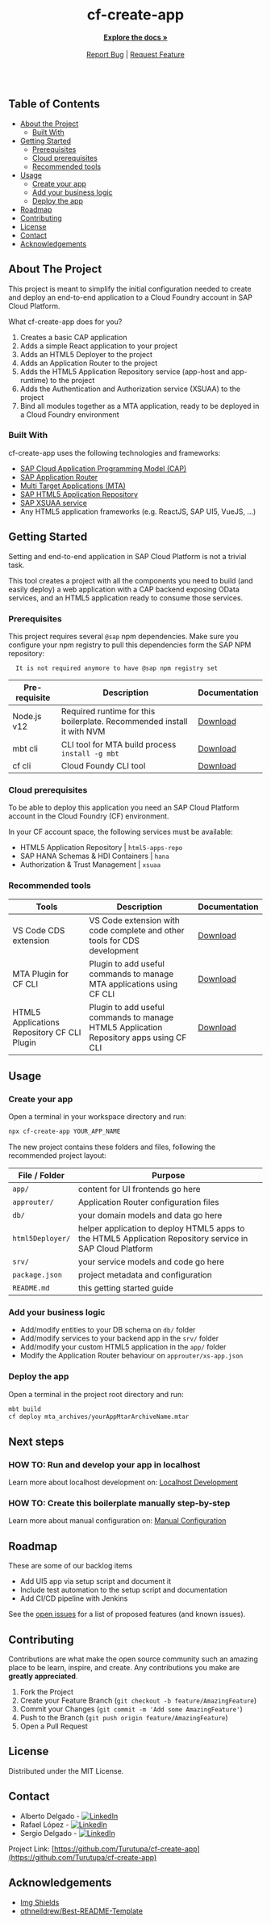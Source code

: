 <div align="center">
  <h1 align="center">cf-create-app</h1>
  <p align="center">
    <a href="https://github.com/Turutupa/cf-create-app"><strong>Explore the docs »</strong></a>
    <br />
    <br />
    <a href="https://github.com/Turutupa/cf-create-app/issues">Report Bug</a>
    |
    <a href="https://github.com/Turutupa/cf-create-app/issues">Request Feature</a>
    <br />
    <br />
  </p>
</div>
<br />


<!-- TABLE OF CONTENTS -->
## Table of Contents

* [About the Project](#about-the-project)
  * [Built With](#built-with)
* [Getting Started](#getting-started)
  * [Prerequisites](#prerequisites)
  * [Cloud prerequisites](#cloud-prerequisites)
  * [Recommended tools](#recommended-tools)
* [Usage](#usage)
  * [Create your app](#create-your-app)
  * [Add your business logic](#add-your-business-logic)
  * [Deploy the app](#deploy-the-app)
* [Roadmap](#roadmap)
* [Contributing](#contributing)
* [License](#license)
* [Contact](#contact)
* [Acknowledgements](#acknowledgements)



<!-- ABOUT THE PROJECT -->
## About The Project

This project is meant to simplify the initial configuration needed to create and deploy an end-to-end application to a Cloud Foundry account in SAP Cloud Platform.

What cf-create-app does for you?

1. Creates a basic CAP application
2. Adds a simple React application to your project
3. Adds an HTML5 Deployer to the project
4. Adds an Application Router to the project
5. Adds the HTML5 Application Repository service (app-host and app-runtime) to the project
6. Adds the Authentication and Authorization service (XSUAA) to the project
7. Bind all modules together as a MTA application, ready to be deployed in a Cloud Foundry environment

### Built With
cf-create-app uses the following technologies and frameworks:

- [SAP Cloud Application Programming Model (CAP)][cap-documentation]
- [SAP Application Router][app-router-documentation]
- [Multi Target Applications (MTA)][mta-documentation]
- [SAP HTML5 Application Repository][html5-app-repo-documentation]
- [SAP XSUAA service][xsuaa-documentation]
- Any HTML5 application frameworks (e.g. ReactJS, SAP UI5, VueJS, ...)



<!-- GETTING STARTED -->
## Getting Started

Setting and end-to-end application in SAP Cloud Platform is not a trivial task. 

This tool creates a project with all the components you need to build (and easily deploy) a web application with a CAP backend exposing OData services, and an HTML5 application ready to consume those services.

### Prerequisites

This project requires several `@sap` npm dependencies. Make sure you configure your npm registry to pull this dependencies form the SAP NPM repository:

```
  It is not required anymore to have @sap npm registry set
```

| Pre-requisite | Description                                                            | Documentation                                            |
| ------------- | ---------------------------------------------------------------------- | -------------------------------------------------------- |
| Node.js v12   | Required runtime for this boilerplate. Recommended install it with NVM | [Download][nodejs-documentation] | 
| mbt cli | CLI tool for MTA build process <br> `install -g mbt` | [Download][mbt-cli-download] |
| cf cli | Cloud Foundy CLI tool | [Download][cf-cli-download] |

### Cloud prerequisites

To be able to deploy this application you need an SAP Cloud Platform account in the Cloud Foundry (CF) environment.

In your CF account space, the following services must be available:

- HTML5 Application Repository | `html5-apps-repo`
- SAP HANA Schemas & HDI Containers | `hana`
- Authorization & Trust Management | `xsuaa`

### Recommended tools

| Tools |  Description | Documentation |
| ----- | ------------ | ------------- |
| VS Code CDS extension | VS Code extension with code complete and other tools for CDS development | [Download][vscode-ext-download] |
| MTA Plugin for CF CLI | Plugin to add useful commands to manage MTA applications using CF CLI | [Download][mta-cf-plugin-download] |
| HTML5 Applications Repository CF CLI Plugin | Plugin to add useful commands to manage HTML5 Application Repository apps using CF CLI | [Download][html5-repo-cf-plugin] |

<!-- USAGE EXAMPLES -->
## Usage

### Create your app
Open a terminal in your workspace directory and run:
```sh
npx cf-create-app YOUR_APP_NAME
```

The new project contains these folders and files, following the recommended project layout:

| File / Folder    | Purpose |
| ---------------- | -------------------- |
| `app/`           | content for UI frontends go here |
| `approuter/`     | Application Router configuration files |
| `db/`            | your domain models and data go here |
| `html5Deployer/` | helper application to deploy HTML5 apps to the HTML5 Application Repository service in SAP Cloud Platform |
| `srv/`           | your service models and code go here |
| `package.json`   | project metadata and configuration  |
| `README.md`      | this getting started guide |

### Add your business logic

- Add/modify entities to your DB schema on `db/` folder
- Add/modify services to your backend app in the `srv/` folder
- Add/modify your custom HTML5 application in the `app/` folder
- Modify the Application Router behaviour on `approuter/xs-app.json`

### Deploy the app

Open a terminal in the project root directory and run:
```sh
mbt build
cf deploy mta_archives/yourAppMtarArchiveName.mtar
```

## Next steps

### HOW TO: Run and develop your app in localhost

Learn more about localhost development on: [Localhost Development][localhost-dev-documentation]

### HOW TO: Create this boilerplate manually step-by-step

Learn more about manual configuration on: [Manual Configuration][step-by-step-documentation]

<!-- ROADMAP -->
## Roadmap
These are some of our backlog items

- Add UI5 app via setup script and document it
- Include test automation to the setup script and documentation
- Add CI/CD pipeline with Jenkins

See the [open issues](https://github.com/Turutupa/cf-create-app/issues) for a list of proposed features (and known issues).


<!-- CONTRIBUTING -->
## Contributing

Contributions are what make the open source community such an amazing place to be learn, inspire, and create. Any contributions you make are **greatly appreciated**.

1. Fork the Project
2. Create your Feature Branch (`git checkout -b feature/AmazingFeature`)
3. Commit your Changes (`git commit -m 'Add some AmazingFeature'`)
4. Push to the Branch (`git push origin feature/AmazingFeature`)
5. Open a Pull Request


<!-- LICENSE -->
## License

Distributed under the MIT License.


<!-- CONTACT -->
## Contact

- Alberto Delgado - [![LinkedIn][linkedin-shield]][linkedin-url-alberto]
- Rafael López - [![LinkedIn][linkedin-shield]][linkedin-url-rafa]
- Sergio Delgado - [![LinkedIn][linkedin-shield]][linkedin-url-sergio]

Project Link: [https://github.com/Turutupa/cf-create-app](https://github.com/Turutupa/cf-create-app)


<!-- ACKNOWLEDGEMENTS -->
## Acknowledgements
* [Img Shields](https://shields.io)
* [othneildrew/Best-README-Template](https://github.com/othneildrew/Best-README-Template/blob/master/README.md)


<!-- MARKDOWN LINKS & IMAGES -->
[linkedin-shield]: https://img.shields.io/badge/-LinkedIn-black.svg?style=flat-square&logo=linkedin&colorB=555
[linkedin-url-alberto]: https://www.linkedin.com/in/albertodelgadocabrera/
[linkedin-url-rafa]: https://www.linkedin.com/in/rafaellopezmartinez/
[linkedin-url-sergio]: https://www.linkedin.com/in/sergio-delgado-98b66ba0/

[nodejs-documentation]: https://nodejs.org/en/download/package-manager/
[cds-cli-download]: https://cap.cloud.sap/docs/about/#development-tools
[mbt-cli-download]: https://sap.github.io/cloud-mta-build-tool/download/
[cf-cli-download]: https://docs.cloudfoundry.org/cf-cli/install-go-cli.html
[vscode-ext-download]: https://tools.hana.ondemand.com/#cloud-vscodecds
[mta-cf-plugin-download]: https://help.sap.com/viewer/65de2977205c403bbc107264b8eccf4b/Cloud/en-US/e93b231895b64cbc9221a62953563a6f.html
[html5-repo-cf-plugin]: https://github.com/SAP/cf-html5-apps-repo-cli-plugin
[cap-documentation]: https://cap.cloud.sap/docs/
[app-router-documentation]: https://help.sap.com/viewer/65de2977205c403bbc107264b8eccf4b/Cloud/en-US/01c5f9ba7d6847aaaf069d153b981b51.html
[mta-documentation]: https://help.sap.com/viewer/65de2977205c403bbc107264b8eccf4b/Cloud/en-US/d04fc0e2ad894545aebfd7126384307c.html
[html5-app-repo-documentation]: https://help.sap.com/viewer/65de2977205c403bbc107264b8eccf4b/Cloud/en-US/f8520f572a6445a7bfaff4a1bbcbe60a.html
[xsuaa-documentation]: https://help.sap.com/viewer/65de2977205c403bbc107264b8eccf4b/Cloud/en-US/28eb34a6eda740a395ff6b0496f3bffb.html
[localhost-dev-documentation]: https://github.com/Turutupa/cf-create-app/blob/gh-pages/LocalhostDevelopment.md
[step-by-step-documentation]: https://github.com/Turutupa/cf-create-app/blob/gh-pages/ManualConfig.md
